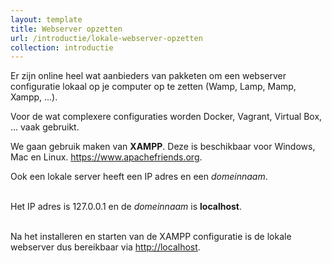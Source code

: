 ```yaml
---
layout: template
title: Webserver opzetten
url: /introductie/lokale-webserver-opzetten
collection: introductie
---
```

Er zijn online heel wat aanbieders van pakketen om een webserver configuratie lokaal op je computer op te zetten (Wamp, Lamp, Mamp, Xampp, ...). 

Voor de wat complexere configuraties worden Docker, Vagrant, Virtual Box, ... vaak gebruikt.

We gaan gebruik maken van <strong>XAMPP</strong>. Deze is beschikbaar voor Windows, Mac en Linux.
<a href="https://www.apachefriends.org" target="_blank">https://www.apachefriends.org</a>.

<div class="highlight">
Ook een lokale server heeft een IP adres en een <em>domeinnaam</em>.<br /><br />

Het IP adres is 127.0.0.1 en de <em>domeinnaam</em> is <strong>localhost</strong>.<br /><br />

Na het installeren en starten van de XAMPP configuratie is de lokale webserver dus bereikbaar via <a href="http://localhost" target="_blank">http://localhost</a>.
</div>
